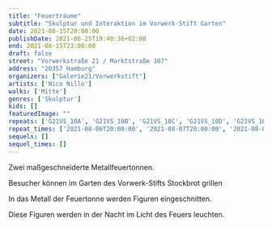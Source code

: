 ```yaml
---
title: "Feuerträume"
subtitle: "Skulptur und Interaktion im Vorwerk-Stift Garten"
date: 2021-08-15T20:00:00
publishDate: 2021-06-25T19:40:36+02:00
end: 2021-08-15T23:00:00
draft: false
street: "Vorwerkstraße 21 / Marktstraße 107"
address: "20357 Hamburg"
organizers: ["Galerie21/Vorwerkstift"]
artists: ['Nico Nillo']
walks: ['Mitte']
genres: ['Skulptur']
kids: []
featuredImage: ""
repeats: ['G21VS_10A', 'G21VS_10B', 'G21VS_10C', 'G21VS_10D', 'G21VS_10E']
repeat_times: ['2021-08-06T20:00:00', '2021-08-07T20:00:00', '2021-08-08T20:00:00', '2021-08-13T20:00:00', '2021-08-14T20:00:00']
sequels: []
sequel_times: []
---
```


Zwei maßgeschneiderte Metallfeuertonnen.

Besucher können im Garten des Vorwerk-Stifts Stockbrot grillen

In das Metall der Feuertonne werden Figuren eingeschnitten.

Diese Figuren werden in der Nacht im Licht des Feuers leuchten.